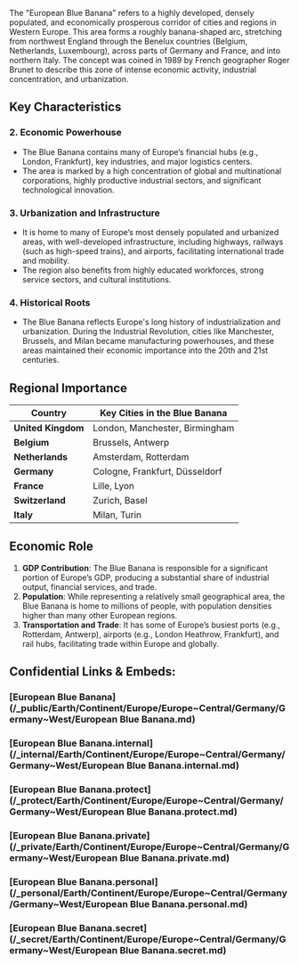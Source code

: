 ﻿
The "European Blue Banana" refers to a highly developed, densely populated, 
and economically prosperous corridor of cities and regions in Western Europe. 
This area forms a roughly banana-shaped arc, stretching from northwest England 
through the Benelux countries (Belgium, Netherlands, Luxembourg), 
across parts of Germany and France, and into northern Italy. 
The concept was coined in 1989 by French geographer Roger Brunet 
to describe this zone of intense economic activity, industrial concentration, and urbanization.

## Key Characteristics

### 2. **Economic Powerhouse**
   - The Blue Banana contains many of Europe’s financial hubs (e.g., London, Frankfurt), key industries, and major logistics centers. 
   - The area is marked by a high concentration of global and multinational corporations, highly productive industrial sectors, and significant technological innovation.

### 3. **Urbanization and Infrastructure**
   - It is home to many of Europe’s most densely populated and urbanized areas, 
     with well-developed infrastructure, including highways, railways (such as high-speed trains), and airports, facilitating international trade and mobility.
   - The region also benefits from highly educated workforces, strong service sectors, and cultural institutions.

### 4. **Historical Roots**
   - The Blue Banana reflects Europe's long history of industrialization and urbanization. 
     During the Industrial Revolution, cities like Manchester, Brussels, 
     and Milan became manufacturing powerhouses, 
     and these areas maintained their economic importance into the 20th and 21st centuries.

## Regional Importance

| **Country**      | **Key Cities in the Blue Banana**            |
|------------------|---------------------------------------------|
| **United Kingdom**| London, Manchester, Birmingham               |
| **Belgium**       | Brussels, Antwerp                            |
| **Netherlands**   | Amsterdam, Rotterdam                         |
| **Germany**       | Cologne, Frankfurt, Düsseldorf               |
| **France**        | Lille, Lyon                                  |
| **Switzerland**   | Zurich, Basel                                |
| **Italy**         | Milan, Turin                                 |

## Economic Role

1. **GDP Contribution**: The Blue Banana is responsible for a significant portion of Europe’s GDP, 
   producing a substantial share of industrial output, financial services, and trade.
2. **Population**: While representing a relatively small geographical area, 
   the Blue Banana is home to millions of people, 
   with population densities higher than many other European regions.
3. **Transportation and Trade**: It has some of Europe’s busiest ports (e.g., Rotterdam, Antwerp), 
   airports (e.g., London Heathrow, Frankfurt), and rail hubs, facilitating trade within Europe and globally.



## Confidential Links & Embeds: 

### [European Blue Banana](/_public/Earth/Continent/Europe/Europe~Central/Germany/Germany~West/European Blue Banana.md) 

### [European Blue Banana.internal](/_internal/Earth/Continent/Europe/Europe~Central/Germany/Germany~West/European Blue Banana.internal.md) 

### [European Blue Banana.protect](/_protect/Earth/Continent/Europe/Europe~Central/Germany/Germany~West/European Blue Banana.protect.md) 

### [European Blue Banana.private](/_private/Earth/Continent/Europe/Europe~Central/Germany/Germany~West/European Blue Banana.private.md) 

### [European Blue Banana.personal](/_personal/Earth/Continent/Europe/Europe~Central/Germany/Germany~West/European Blue Banana.personal.md) 

### [European Blue Banana.secret](/_secret/Earth/Continent/Europe/Europe~Central/Germany/Germany~West/European Blue Banana.secret.md) 
